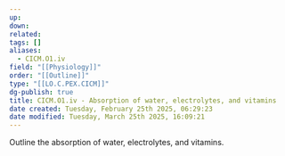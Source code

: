 ```yaml
---
up: 
down: 
related: 
tags: []
aliases:
  - CICM.O1.iv
field: "[[Physiology]]"
order: "[[Outline]]"
type: "[[LO.C.PEX.CICM]]"
dg-publish: true
title: CICM.O1.iv - Absorption of water, electrolytes, and vitamins
date created: Tuesday, February 25th 2025, 06:29:23
date modified: Tuesday, March 25th 2025, 16:09:21
---
```


Outline the absorption of water, electrolytes, and vitamins.
